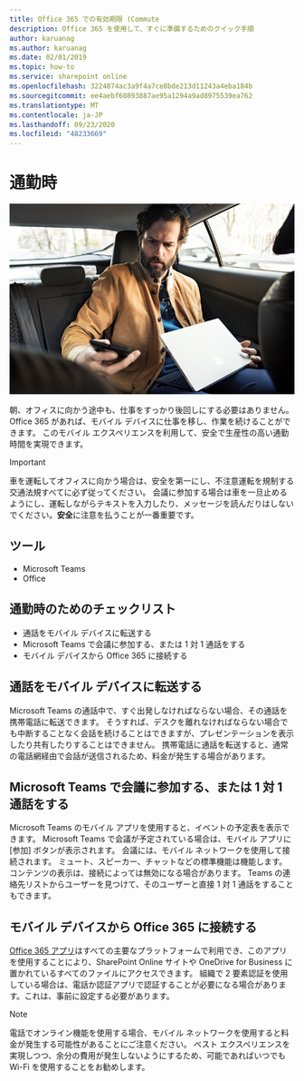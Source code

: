 ```yaml
---
title: Office 365 での有効期限 (Commute
description: Office 365 を使用して、すぐに準備するためのクイック手順
author: karuanag
ms.author: karuanag
ms.date: 02/01/2019
ms.topic: how-to
ms.service: sharepoint online
ms.openlocfilehash: 3224874ac3a9f4a7ce8bde213d11243a4eba184b
ms.sourcegitcommit: ee4aebf60893887ae95a1294a9ad8975539ea762
ms.translationtype: MT
ms.contentlocale: ja-JP
ms.lasthandoff: 09/23/2020
ms.locfileid: "48233669"
---
```

# <a name="during-your-commute"></a>通勤時

![通勤のビジュアル](media/ditl_commute.png)

朝、オフィスに向かう途中も、仕事をすっかり後回しにする必要はありません。 Office 365 があれば、モバイル デバイスに仕事を移し、作業を続けることができます。  このモバイル エクスペリエンスを利用して、安全で生産性の高い通勤時間を実現できます。  

> [!IMPORTANT]
> 車を運転してオフィスに向かう場合は、安全を第一にし、不注意運転を規制する交通法規すべてに必ず従ってください。 会議に参加する場合は車を一旦止めるようにし、運転しながらテキストを入力したり、メッセージを読んだりはしないでください。**安全**に注意を払うことが一番重要です。


## <a name="tools"></a>ツール
- Microsoft Teams
- Office 

## <a name="checklist-for-your-commute"></a>通勤時のためのチェックリスト
- 通話をモバイル デバイスに転送する
- Microsoft Teams で会議に参加する、または 1 対 1 通話をする
- モバイル デバイスから Office 365 に接続する
 
## <a name="transfer-a-call-to-your-mobile-device"></a>通話をモバイル デバイスに転送する
Microsoft Teams の通話中で、すぐ出発しなければならない場合、その通話を携帯電話に転送できます。 そうすれば、デスクを離れなければならない場合でも中断することなく会話を続けることはできますが、プレゼンテーションを表示したり共有したりすることはできません。 携帯電話に通話を転送すると、通常の電話網経由で会話が送信されるため、料金が発生する場合があります。

## <a name="join-a-meeting-or-have-a-11-call-in-microsoft-teams"></a>Microsoft Teams で会議に参加する、または 1 対 1 通話をする
Microsoft Teams のモバイル アプリを使用すると、イベントの予定表を表示できます。  Microsoft Teams で会議が予定されている場合は、モバイル アプリに [参加] ボタンが表示されます。 会議には、モバイル ネットワークを使用して接続されます。  ミュート、スピーカー、チャットなどの標準機能は機能します。  コンテンツの表示は、接続によっては無効になる場合があります。 Teams の連絡先リストからユーザーを見つけて、そのユーザーと直接 1 対 1 通話をすることもできます。 

## <a name="connect-to-office-365-from-your-mobile-device"></a>モバイル デバイスから Office 365 に接続する
[Office 365 アプリ](https://support.office.com/article/set-up-office-apps-and-email-on-a-mobile-device-7dabb6cb-0046-40b6-81fe-767e0b1f014f?ui=en-US&rs=en-US&ad=US)はすべての主要なプラットフォームで利用でき、このアプリを使用することにより、SharePoint Online サイトや OneDrive for Business に置かれているすべてのファイルにアクセスできます。 組織で 2 要素認証を使用している場合は、電話か認証アプリで認証することが必要になる場合があります。これは、事前に設定する必要があります。  

> [!NOTE]
> 電話でオンライン機能を使用する場合、モバイル ネットワークを使用すると料金が発生する可能性があることにご注意ください。 ベスト エクスペリエンスを実現しつつ、余分の費用が発生しないようにするため、可能であればいつでも Wi-Fi を使用することをお勧めします。